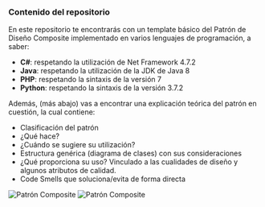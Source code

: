 ### Contenido del repositorio
En este repositorio te encontrarás con un template básico del Patrón de Diseño Composite implementado en varios lenguajes de programación, a saber:
- **C#**: respetando la utilización de Net Framework 4.7.2
- **Java**: respetando la utilización de la JDK de Java 8
- **PHP**: respetando la sintaxis de la versión 7
- **Python**: respetando la sintaxis de la versión  3.7.2

Además, (más abajo) vas a encontrar una explicación teórica del patrón en cuestión, la cual contiene:
- Clasificación del patrón
- ¿Qué hace?
- ¿Cuándo se sugiere su utilización?
- Estructura genérica (diagrama de clases) con sus consideraciones
- ¿Qué proporciona su uso? Vinculado a las cualidades de diseño y algunos atributos de calidad.
- Code Smells que soluciona/evita de forma directa


![Patrón Composite](Patrón-Composite-1.png)
![Patrón Composite](Patrón-Composite-2.png)